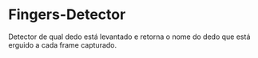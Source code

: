 # Fingers-Detector
Detector de qual dedo está levantado e retorna o nome do dedo que está erguido a cada frame capturado.
